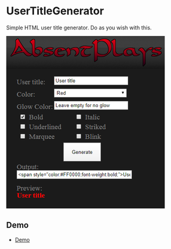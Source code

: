 # UserTitleGenerator
Simple HTML user title generator. Do as you wish with this.


![HomePage](/images/demo.png)



## Demo
* [Demo](http://absentplays.com/demo/UserTitleGenerator)

